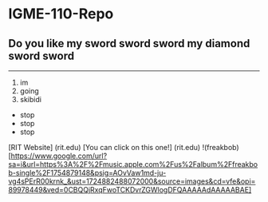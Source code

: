 # IGME-110-Repo
## Do you like my sword sword sword my diamond sword sword
---
1. im
2. going
3. skibidi

- stop
- stop
- stop

[RIT Website] (rit.edu)
[You can click on this one!] (rit.edu) 
!(freakbob) [https://www.google.com/url?sa=i&url=https%3A%2F%2Fmusic.apple.com%2Fus%2Falbum%2Ffreakbob-single%2F1754879148&psig=AOvVaw1md-ju-vg4sPErR00krnk_&ust=1724882488072000&source=images&cd=vfe&opi=89978449&ved=0CBQQjRxqFwoTCKDvrZGWlogDFQAAAAAdAAAAABAE]
